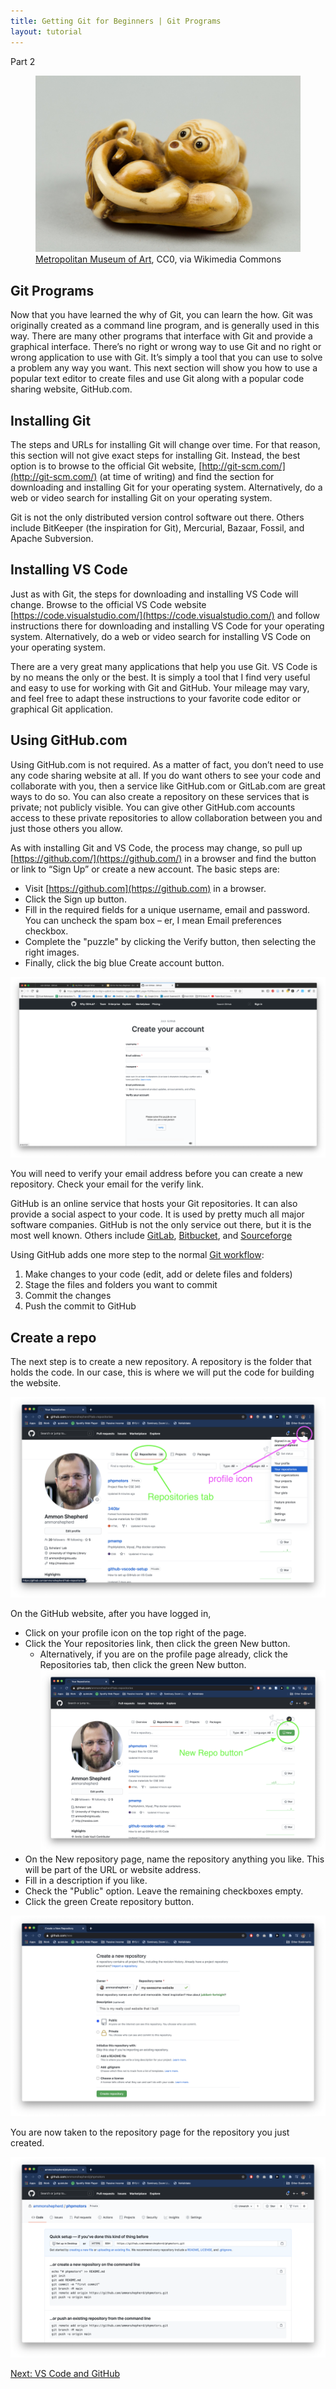 ```yaml
---
title: Getting Git for Beginners | Git Programs
layout: tutorial
---
```


<span class="part">Part 2</span>

<figure class="photo">
  <img src="assets/images/octopus.jpg" alt="Octopus sculpture" />
  <figcaption><a href="https://commons.wikimedia.org/wiki/File:MET_LC-91_1_966-002.jpg">Metropolitan Museum of Art</a>, CC0, via Wikimedia Commons</figcaption>
</figure>

## Git Programs

Now that you have learned the why of Git, you can learn the how. Git was
originally created as a command line program, and is generally used in this way.
There are many other programs that interface with Git and provide a graphical
interface. There’s no right or wrong way to use Git and no right or wrong
application to use with Git. It’s simply a tool that you can use to solve a
problem any way you want. This next section will show you how to use a popular
text editor to create files and use Git along with a popular code sharing
website, GitHub.com.

## Installing Git

The steps and URLs for installing Git will change over time. For that reason,
this section will not give exact steps for installing Git. Instead, the best
option is to browse to the official Git website, [http://git-scm.com/](http://git-scm.com/) (at time of
writing) and find the section for downloading and installing Git for your
operating system. Alternatively, do a web or video search for installing Git on
your operating system.

Git is not the only distributed version control software out there. Others
include BitKeeper (the inspiration for Git), Mercurial, Bazaar, Fossil, and
Apache Subversion.

## Installing VS Code

Just as with Git, the steps for downloading and installing VS Code will change.
Browse to the official VS Code website [https://code.visualstudio.com/](https://code.visualstudio.com/) and
follow instructions there for downloading and installing VS Code for your
operating system. Alternatively, do a web or video search for installing VS Code
on your operating system.

There are a very great many applications that help you use Git. VS Code is by no
means the only or the best. It is simply a tool that I find very useful and easy
to use for working with Git and GitHub. Your mileage may vary, and feel free to
adapt these instructions to your favorite code editor or graphical Git
application.

## Using GitHub.com

Using GitHub.com is not required. As a matter of fact, you don’t need to use any
code sharing website at all. If you do want others to see your code and
collaborate with you, then a service like GitHub.com or GitLab.com are great
ways to do so. You can also create a repository on these services that is
private; not publicly visible. You can give other GitHub.com accounts access to
these private repositories to allow collaboration between you and just those
others you allow.

As with installing Git and VS Code, the process may change, so pull up
[https://github.com/](https://github.com/) in a browser and find the button or link to “Sign Up” or
create a new account. The basic steps are:

- Visit [https://github.com](https://github.com) in a browser.
- Click the Sign up button.
- Fill in the required fields for a unique username, email and password. You can uncheck the spam box – er, I mean Email preferences checkbox.
- Complete the "puzzle" by clicking the Verify button, then selecting the right images.
- Finally, click the big blue Create account button.

![GitHub sign up page](assets/images/github-vscode/github-signup.png)

You will need to verify your email address before you can create a new repository. Check your email for the verify link.

GitHub is an online service that hosts your Git repositories. It can also
provide a social aspect to your code. It is used by pretty much all major
software companies. GitHub is not the only service out there, but it is the most
well known. Others include [GitLab](https://about.gitlab.com/),
[Bitbucket](https://bitbucket.org/product), and
[Sourceforge](https://sourceforge.net/)

Using GitHub adds one more step to the normal [Git workflow](daily-workflow.html):

1.  Make changes to your code (edit, add or delete files and folders)
2.  Stage the files and folders you want to commit
3.  Commit the changes
4.  Push the commit to GitHub

## Create a repo

The next step is to create a new repository. A repository is the folder that
holds the code. In our case, this is where we will put the code for building the
website.

![Repository link](assets/images/github-vscode/repository.png)

On the GitHub website, after you have logged in,

- Click on your profile icon on the top right of the page.
- Click the Your repositories link, then click the green New button.
    - Alternatively, if you are on the profile page already, click the Repositories tab, then click the green New button.
      ![New repo button](assets/images/github-vscode/new-repo-button.png)
- On the New repository page, name the repository anything you like. This will be part of the URL or website address.
- Fill in a description if you like.
- Check the "Public" option. Leave the remaining checkboxes empty.
- Click the green Create repository button.

![Create new repo page](assets/images/github-vscode/create-new-repo.png)

You are now taken to the repository page for the repository you just created.

![New repo page](assets/images/github-vscode/new-repo-page.png)


<a class="button" href="vscode-github.html">Next: VS Code and GitHub</a>
